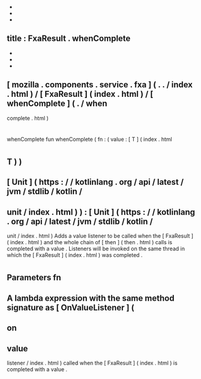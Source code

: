 -
-
-
title
:
FxaResult
.
whenComplete
-
-
-
-
[
mozilla
.
components
.
service
.
fxa
]
(
.
.
/
index
.
html
)
/
[
FxaResult
]
(
index
.
html
)
/
[
whenComplete
]
(
.
/
when
-
complete
.
html
)
#
whenComplete
fun
whenComplete
(
fn
:
(
value
:
[
T
]
(
index
.
html
#
T
)
)
-
>
[
Unit
]
(
https
:
/
/
kotlinlang
.
org
/
api
/
latest
/
jvm
/
stdlib
/
kotlin
/
-
unit
/
index
.
html
)
)
:
[
Unit
]
(
https
:
/
/
kotlinlang
.
org
/
api
/
latest
/
jvm
/
stdlib
/
kotlin
/
-
unit
/
index
.
html
)
Adds
a
value
listener
to
be
called
when
the
[
FxaResult
]
(
index
.
html
)
and
the
whole
chain
of
[
then
]
(
then
.
html
)
calls
is
completed
with
a
value
.
Listeners
will
be
invoked
on
the
same
thread
in
which
the
[
FxaResult
]
(
index
.
html
)
was
completed
.
#
#
#
Parameters
fn
-
A
lambda
expression
with
the
same
method
signature
as
[
OnValueListener
]
(
-
on
-
value
-
listener
/
index
.
html
)
called
when
the
[
FxaResult
]
(
index
.
html
)
is
completed
with
a
value
.
